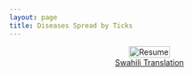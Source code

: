 ```yaml
---
layout: page
title: Diseases Spread by Ticks 
---
```


<div style="display: flex; justify-content: center; width: 100%; max-width: 1200px; margin: 0 auto;">
    <a href="{{ site.baseurl }}/assets/img/comms/Diseases_Spread_by_Ticks-eng.pdf" download>
        <img src="{{ site.baseurl }}/assets/img/comms/Diseases_Spread_by_Ticks.png" alt="Resume" style="width: 100%; max-width: 1000px; height: auto;">
    </a>
</div>

<div style="display: flex; justify-content: center;">
<a href="{{ site.baseurl }}/assets/img/Diseases_Spread_by_Ticks-swahili.pdf" class="actionbtn" download>
      Swahili Translation
    </a>
</div>
